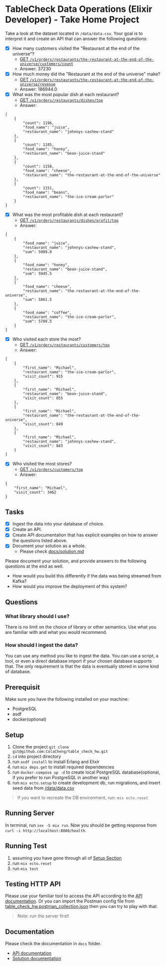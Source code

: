 # TableCheck Data Operations (Elixir Developer) - Take Home Project

Take a look at the dataset located in `/data/data.csv`. Your goal is to interpret it and create an API that can answer the following questions:
  - [x] How many customers visited the "Restaurant at the end of the universe"?
    - [GET `/v1/orders/restaurants/the-restaurant-at-the-end-of-the-universe/customers/count`](/docs/api.md#count-customers-by-restaurant-name)
    - Answer: 37230
  - [x] How much money did the "Restaurant at the end of the universe" make?
    - [GET `/v1/orders/restaurants/the-restaurant-at-the-end-of-the-universe/revenue`](/docs/api.md#get-revenue-by-restaurant-name)
    - Answer: 186944.0
  - [x] What was the most popular dish at each restaurant?
    - [GET `/v1/orders/restaurants/dishes/top`](/docs/api.md#get-the-most-popular-dish-at-restaurant)
    - Answer:
```
[
    {
        "count": 1196,
        "food_name": "juice",
        "restaurant_name": "johnnys-cashew-stand"
    },
    {
        "count": 1185,
        "food_name": "honey",
        "restaurant_name": "bean-juice-stand"
    },
    {
        "count": 1158,
        "food_name": "cheese",
        "restaurant_name": "the-restaurant-at-the-end-of-the-universe"
    },
    {
        "count": 1151,
        "food_name": "beans",
        "restaurant_name": "the-ice-cream-parlor"
    }
]
```
  - [x] What was the most profitable dish at each restaurant?
    - [GET `/v1/orders/restaurants/dishes/profit/top`](/docs/api.md#get-the-most-profitable-dish-at-each-restaurant)
    - Answer:
```
[
    {
        "food_name": "juice",
        "restaurant_name": "johnnys-cashew-stand",
        "sum": 5989.0
    },
    {
        "food_name": "honey",
        "restaurant_name": "bean-juice-stand",
        "sum": 5945.5
    },
    {
        "food_name": "cheese",
        "restaurant_name": "the-restaurant-at-the-end-of-the-universe",
        "sum": 5861.5
    },
    {
        "food_name": "coffee",
        "restaurant_name": "the-ice-cream-parlor",
        "sum": 5789.5
    }
]
```
  - [x] Who visited each store the most?
    - [GET `/v1/orders/restaurants/customers/top`](/docs/api.md#get-the-top-customer-at-each-restaurant)
    - Answer:
```
[
    {
        "first_name": "Michael",
        "restaurant_name": "the-ice-cream-parlor",
        "visit_count": 915
    },
    {
        "first_name": "Michael",
        "restaurant_name": "bean-juice-stand",
        "visit_count": 855
    },
    {
        "first_name": "Michael",
        "restaurant_name": "the-restaurant-at-the-end-of-the-universe",
        "visit_count": 849
    },
    {
        "first_name": "Michael",
        "restaurant_name": "johnnys-cashew-stand",
        "visit_count": 843
    }
]
```
  - [x] Who visited the most stores?
    - [GET `/v1/orders/customers/top`](/docs/api.md#get-the-top-customer)
    - Answer:
```
{
    "first_name": "Michael",
    "visit_count": 3462
}
```

## Tasks

- [x] Ingest the data into your database of choice.
- [x] Create an API.
- [x] Create API documentation that has explicit examples on how to answer the questions listed above.
- [x] Document your solution as a whole.
  - Please check [docs/solution.md](/docs/solution.md)

Please document your solution, and provide answers to the following questions at the end as well.
* How would you build this differently if the data was being streamed from Kafka?
* How would you improve the deployment of this system?


## Questions
### What library should I use?
There is no limit on the choice of library or other semantics. Use what you are familiar with and what you would recommend.

### How should I ingest the data?
You can use any method you like to ingest the data. You can use a script, a tool, or even a direct database import if your chosen database supports that. The only requirement is that the data is eventually stored in some kind of database.

## Prerequisit

Make sure you have the following installed on your machine:

* PostgreSQL
* asdf
* docker(optional)

## Setup

1. Clone the project `git clone git@github.com:ColaCheng/table_check_hw.git`
2. `cd` into project directory
3. run `asdf install` to install Erlang and Elixir
4. run `mix deps.get` to install required dependencies
5. run `docker-compose up -d` to create local PostgreSQL database(optional, if you prefer to run PostgreSQL in another way)
6. run `mix ecto.setup` to create development db, run migrations, and insert seed data from [/data/data.csv](/data/data.csv)

> If you want to recreate the DB environment, run: `mix ecto.reset`

## Running Server

In terminal, run `iex -S mix run`.
Now you should be getting response from `curl -i http://localhost:8080/health`.

## Running Test

1. assuming you have gone through all of [Setup Section](#setup)
2. run `mix ecto.reset`
3. run `mix test`

## Testing HTTP API

Please use your familiar tool to access the API according to the [API documentation](/docs/api.md).
Or you can import the Postman config file from [table_check_hw.postman_collection.json](/http/postman/table_check_hw.postman_collection.json) then you can try to play with that.

> Note: run the server first!

## Documentation

Please check the documentation in `docs` folder.

- [API documentation](/docs/api.md)
- [Solution documentation](/docs/solution.md)
